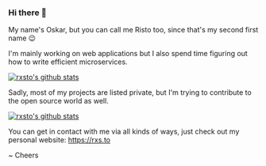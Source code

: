 ### Hi there 👋

My name's Oskar, but you can call me Risto too, since that's my second first name 😉

I'm mainly working on web applications but I also spend time figuring out how to write efficient microservices.

[![rxsto's github stats](https://github-readme-stats.vercel.app/api/top-langs/?username=rxsto&layout=compact)](https://github.com/anuraghazra/github-readme-stats)

Sadly, most of my projects are listed private, but I'm trying to contribute to the open source world as well.

[![rxsto's github stats](https://github-readme-stats.vercel.app/api?username=rxsto&include_all_commits=true)](https://github.com/anuraghazra/github-readme-stats)

You can get in contact with me via all kinds of ways, just check out my personal website: https://rxs.to

~ Cheers
